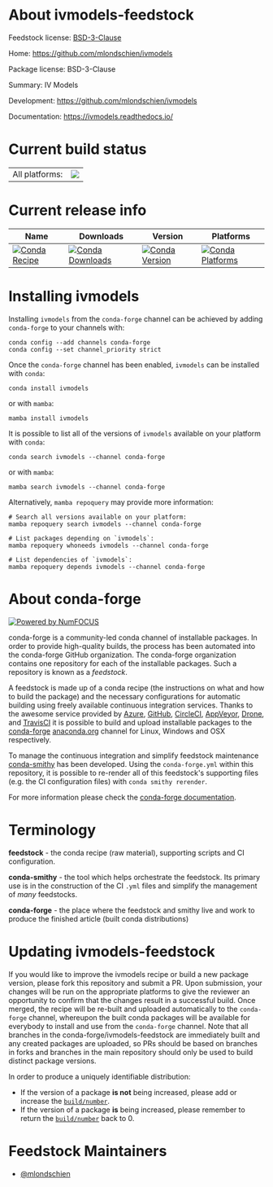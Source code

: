 About ivmodels-feedstock
========================

Feedstock license: [BSD-3-Clause](https://github.com/conda-forge/ivmodels-feedstock/blob/main/LICENSE.txt)

Home: https://github.com/mlondschien/ivmodels

Package license: BSD-3-Clause

Summary: IV Models

Development: https://github.com/mlondschien/ivmodels

Documentation: https://ivmodels.readthedocs.io/

Current build status
====================


<table><tr><td>All platforms:</td>
    <td>
      <a href="https://dev.azure.com/conda-forge/feedstock-builds/_build/latest?definitionId=22560&branchName=main">
        <img src="https://dev.azure.com/conda-forge/feedstock-builds/_apis/build/status/ivmodels-feedstock?branchName=main">
      </a>
    </td>
  </tr>
</table>

Current release info
====================

| Name | Downloads | Version | Platforms |
| --- | --- | --- | --- |
| [![Conda Recipe](https://img.shields.io/badge/recipe-ivmodels-green.svg)](https://anaconda.org/conda-forge/ivmodels) | [![Conda Downloads](https://img.shields.io/conda/dn/conda-forge/ivmodels.svg)](https://anaconda.org/conda-forge/ivmodels) | [![Conda Version](https://img.shields.io/conda/vn/conda-forge/ivmodels.svg)](https://anaconda.org/conda-forge/ivmodels) | [![Conda Platforms](https://img.shields.io/conda/pn/conda-forge/ivmodels.svg)](https://anaconda.org/conda-forge/ivmodels) |

Installing ivmodels
===================

Installing `ivmodels` from the `conda-forge` channel can be achieved by adding `conda-forge` to your channels with:

```
conda config --add channels conda-forge
conda config --set channel_priority strict
```

Once the `conda-forge` channel has been enabled, `ivmodels` can be installed with `conda`:

```
conda install ivmodels
```

or with `mamba`:

```
mamba install ivmodels
```

It is possible to list all of the versions of `ivmodels` available on your platform with `conda`:

```
conda search ivmodels --channel conda-forge
```

or with `mamba`:

```
mamba search ivmodels --channel conda-forge
```

Alternatively, `mamba repoquery` may provide more information:

```
# Search all versions available on your platform:
mamba repoquery search ivmodels --channel conda-forge

# List packages depending on `ivmodels`:
mamba repoquery whoneeds ivmodels --channel conda-forge

# List dependencies of `ivmodels`:
mamba repoquery depends ivmodels --channel conda-forge
```


About conda-forge
=================

[![Powered by
NumFOCUS](https://img.shields.io/badge/powered%20by-NumFOCUS-orange.svg?style=flat&colorA=E1523D&colorB=007D8A)](https://numfocus.org)

conda-forge is a community-led conda channel of installable packages.
In order to provide high-quality builds, the process has been automated into the
conda-forge GitHub organization. The conda-forge organization contains one repository
for each of the installable packages. Such a repository is known as a *feedstock*.

A feedstock is made up of a conda recipe (the instructions on what and how to build
the package) and the necessary configurations for automatic building using freely
available continuous integration services. Thanks to the awesome service provided by
[Azure](https://azure.microsoft.com/en-us/services/devops/), [GitHub](https://github.com/),
[CircleCI](https://circleci.com/), [AppVeyor](https://www.appveyor.com/),
[Drone](https://cloud.drone.io/welcome), and [TravisCI](https://travis-ci.com/)
it is possible to build and upload installable packages to the
[conda-forge](https://anaconda.org/conda-forge) [anaconda.org](https://anaconda.org/)
channel for Linux, Windows and OSX respectively.

To manage the continuous integration and simplify feedstock maintenance
[conda-smithy](https://github.com/conda-forge/conda-smithy) has been developed.
Using the ``conda-forge.yml`` within this repository, it is possible to re-render all of
this feedstock's supporting files (e.g. the CI configuration files) with ``conda smithy rerender``.

For more information please check the [conda-forge documentation](https://conda-forge.org/docs/).

Terminology
===========

**feedstock** - the conda recipe (raw material), supporting scripts and CI configuration.

**conda-smithy** - the tool which helps orchestrate the feedstock.
                   Its primary use is in the construction of the CI ``.yml`` files
                   and simplify the management of *many* feedstocks.

**conda-forge** - the place where the feedstock and smithy live and work to
                  produce the finished article (built conda distributions)


Updating ivmodels-feedstock
===========================

If you would like to improve the ivmodels recipe or build a new
package version, please fork this repository and submit a PR. Upon submission,
your changes will be run on the appropriate platforms to give the reviewer an
opportunity to confirm that the changes result in a successful build. Once
merged, the recipe will be re-built and uploaded automatically to the
`conda-forge` channel, whereupon the built conda packages will be available for
everybody to install and use from the `conda-forge` channel.
Note that all branches in the conda-forge/ivmodels-feedstock are
immediately built and any created packages are uploaded, so PRs should be based
on branches in forks and branches in the main repository should only be used to
build distinct package versions.

In order to produce a uniquely identifiable distribution:
 * If the version of a package **is not** being increased, please add or increase
   the [``build/number``](https://docs.conda.io/projects/conda-build/en/latest/resources/define-metadata.html#build-number-and-string).
 * If the version of a package **is** being increased, please remember to return
   the [``build/number``](https://docs.conda.io/projects/conda-build/en/latest/resources/define-metadata.html#build-number-and-string)
   back to 0.

Feedstock Maintainers
=====================

* [@mlondschien](https://github.com/mlondschien/)

